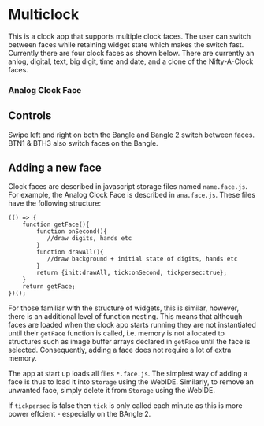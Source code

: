 # Multiclock

This is a clock app that supports multiple clock faces. The user can switch between faces while retaining widget state which makes the switch fast. Currently there are four clock faces as shown below. There are currently an anlog, digital, text, big digit, time and date, and a clone of the Nifty-A-Clock faces.
### Analog Clock Face


## Controls
Swipe left and right on both the Bangle and Bangle 2 switch between faces. BTN1 & BTH3 also switch faces on the Bangle.

## Adding a new face
Clock faces are described in javascript storage files named `name.face.js`. For example, the Analog Clock Face is described in `ana.face.js`. These files have the following structure:

```
(() => {
    function getFace(){
	    function onSecond(){
	       //draw digits, hands etc
	    }
	    function drawAll(){
	       //draw background + initial state of digits, hands etc
	    }
    	return {init:drawAll, tick:onSecond, tickpersec:true};
    }
    return getFace;
})();
```
For those familiar with the structure of widgets, this is similar, however, there is an additional level of function nesting. This means that although faces are loaded when the clock app starts running they are not instantiated until their `getFace` function is called, i.e.  memory is not allocated to structures such as image buffer arrays declared in `getFace` until the face is selected. Consequently, adding a face does not require a lot of extra memory. 

The app at start up loads all files `*.face.js`. The simplest way of adding a face is thus to load it into `Storage` using the WebIDE. Similarly, to remove an unwanted face, simply delete it from `Storage` using the WebIDE.

If `tickpersec` is false then `tick` is only called each minute as this is more power effcient - especially on the BAngle 2.

